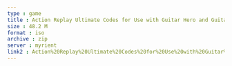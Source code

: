 ```yaml
---
type : game
title : Action Replay Ultimate Codes for Use with Guitar Hero and Guitar Hero II (USA) (Unl)
size : 48.2 M
format : iso
archive : zip
server : myrient
link2 : Action%20Replay%20Ultimate%20Codes%20for%20Use%20with%20Guitar%20Hero%20and%20Guitar%20Hero%20II%20%28USA%29%20%28Unl%29
---
```

